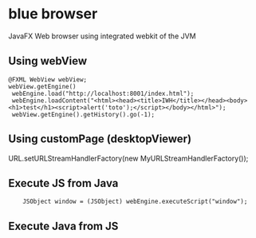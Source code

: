 
blue browser
====


JavaFX Web browser using integrated webkit of the JVM

Using webView
-----
    @FXML WebView webView;
    webView.getEngine()
	 webEngine.load("http://localhost:8001/index.html");
	 webEngine.loadContent("<html><head><title>IWH</title></head><body><h1>test</h1><script>alert('toto');</script></body></html>");
	 webView.getEngine().getHistory().go(-1);

Using customPage (desktopViewer)
--

URL.setURLStreamHandlerFactory(new MyURLStreamHandlerFactory());


Execute JS from Java
--
		JSObject window = (JSObject) webEngine.executeScript("window");

Execute Java from JS
--
